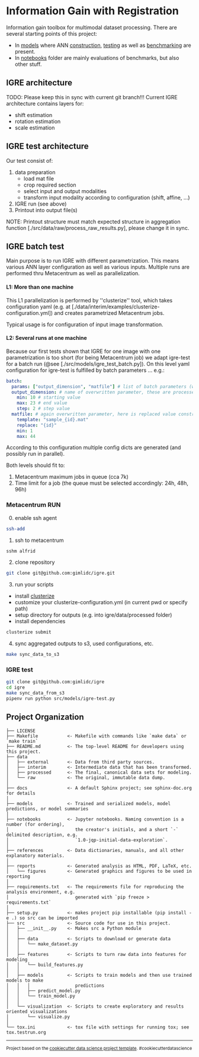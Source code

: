 Information Gain with Registration
==============================

Information gain toolbox for multimodal dataset processing. There are several starting points of this project:

* In [models](./src/models) where ANN [construction](./src/models/igre.py), [testing](./src/models/igre_test.py) as well as [benchmarking](./src/models/igre_test_batch.py) are present.
* In [notebooks](./notebooks) folder are mainly evaluations of benchmarks, but also other stuff.

## IGRE architecture 

TODO: Please keep this in sync with current git branch!!!
Current IGRE architecture contains layers for:
* shift estimation
* rotation estimation
* scale estimation
<!-- * modality transformation -->

## IGRE test architecture
Our test consist of:

1. data preparation
   - load mat file
   - crop required section
   - select input and output modalities
   - transform input modality according to configuration (shift, affine, ...)
2. IGRE run (see above)
3. Printout into output file(s) 

NOTE: Printout structure must match expected structure in aggregation function [./src/data/raw/process_raw_results.py], please change it in sync. 

## IGRE batch test

Main purpose is to run IGRE with different parametrization. This means various ANN layer configuration as well as various inputs. Multiple runs are performed thru Metacentrum as well as parallelization.

#### L1: More than one machine
This L1 parallelization is performed by ''clusterize'' tool, which takes configuration yaml (e.g. at [./data/interim/examples/clusterize-configuration.yml]) and creates parametrized Metacentrum jobs.

Typical usage is for configuration of input image transformation.

#### L2: Several runs at one machine
Because our first tests shown that IGRE for one image with one parametrization is too short (for being Metacentrum job) we adapt igre-test for a batch run (@see [./src/models/igre_test_batch.py]). On this level yaml configuration for igre-test is fulfilled by batch parameters ... e.g.:
```yaml
batch:
  params: ["output_dimension", "matfile"] # list of batch parameters (will be overwritten in conf above)
  output_dimension: # name of overwritten parameter, these are processed in igre_test_batch.py
    min: 10 # starting value
    max: 23 # end value
    step: 2 # step value
  matfile: # again overwritten parameter, here is replaced value constructed from template and regex (in igre_test_batch)
    template: "sample_{id}.mat"
    replace: "{id}"
    min: 1
    max: 44
``` 
According to this configuration multiple config dicts are generated (and possibly run in parallel).

Both levels should fit to:
1. Metacentrum maximum jobs in queue (cca 7k)
1. Time limit for a job (the queue must be selected accordingly: 24h, 48h, 96h)

### Metacentrum RUN

0) enable ssh agent
```bash
ssh-add
```
1) ssh to metacentrum
```bash
sshm alfrid
```
2) clone repository
```bash
git clone git@github.com:gimlidc/igre.git
```
<!--
3) install aws cli
```bash
module add python-3.6.2-gcc
pip3 install --user awscli
# Add path to user bin into your .bash_profile
```
4) configure aws profile
```bash
aws configure --profile igre
# follow requested ...
```
5) sync data from s3
```bash
make sync_data_from_s3
```
-->
3) run your scripts
- install [clusterize](https://github.com/jakubtucek/clusterize)
- customize your clusterize-configuration.yml (in current pwd or specify path)
- setup directory for outputs (e.g. into igre/data/processed folder)
- install dependencies
```bash
clusterize submit
```
4) sync aggregated outputs to s3, used configurations, etc.
```bash
make sync_data_to_s3
```


### IGRE test
```bash
git clone git@github.com:gimlidc/igre
cd igre
make sync_data_from_s3
pipenv run python src/models/igre-test.py
```

Project Organization
------------

    ├── LICENSE
    ├── Makefile           <- Makefile with commands like `make data` or `make train`
    ├── README.md          <- The top-level README for developers using this project.
    ├── data
    │   ├── external       <- Data from third party sources.
    │   ├── interim        <- Intermediate data that has been transformed.
    │   ├── processed      <- The final, canonical data sets for modeling.
    │   └── raw            <- The original, immutable data dump.
    │
    ├── docs               <- A default Sphinx project; see sphinx-doc.org for details
    │
    ├── models             <- Trained and serialized models, model predictions, or model summaries
    │
    ├── notebooks          <- Jupyter notebooks. Naming convention is a number (for ordering),
    │                         the creator's initials, and a short `-` delimited description, e.g.
    │                         `1.0-jqp-initial-data-exploration`.
    │
    ├── references         <- Data dictionaries, manuals, and all other explanatory materials.
    │
    ├── reports            <- Generated analysis as HTML, PDF, LaTeX, etc.
    │   └── figures        <- Generated graphics and figures to be used in reporting
    │
    ├── requirements.txt   <- The requirements file for reproducing the analysis environment, e.g.
    │                         generated with `pip freeze > requirements.txt`
    │
    ├── setup.py           <- makes project pip installable (pip install -e .) so src can be imported
    ├── src                <- Source code for use in this project.
    │   ├── __init__.py    <- Makes src a Python module
    │   │
    │   ├── data           <- Scripts to download or generate data
    │   │   └── make_dataset.py
    │   │
    │   ├── features       <- Scripts to turn raw data into features for modeling
    │   │   └── build_features.py
    │   │
    │   ├── models         <- Scripts to train models and then use trained models to make
    │   │   │                 predictions
    │   │   ├── predict_model.py
    │   │   └── train_model.py
    │   │
    │   └── visualization  <- Scripts to create exploratory and results oriented visualizations
    │       └── visualize.py
    │
    └── tox.ini            <- tox file with settings for running tox; see tox.testrun.org


--------

<p><small>Project based on the <a target="_blank" href="https://drivendata.github.io/cookiecutter-data-science/">cookiecutter data science project template</a>. #cookiecutterdatascience</small></p>
